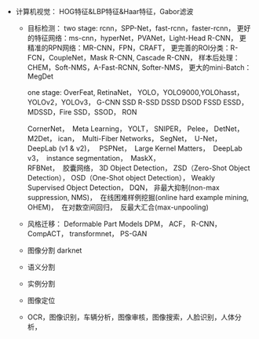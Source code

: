 - 计算机视觉：
    HOG特征&LBP特征&Haar特征，Gabor滤波
    - 目标检测：
        two stage: 
            rcnn，SPP-Net，fast-rcnn，faster-rcnn， 
            更好的特征网络：ms-cnn，hyperNet，PVANet，Light-Head R-CNN，
            更精准的RPN网络：MR-CNN，FPN，CRAFT，
            更完善的ROI分类：R-FCN，CoupleNet，Mask R-CNN, Cascade R-CNN，
            样本后处理：CHEM，Soft-NMS，A-Fast-RCNN, Softer-NMS，
            更大的mini-Batch：MegDet
  
        one stage:
            OverFeat, 
            RetinaNet，
            YOLO，YOLO9000,YOLOhasst，YOLOv2，YOLOv3，
            G-CNN
            SSD R-SSD DSSD DSOD FSSD ESSD，MDSSD，Fire SSD，SSOD，
            RON
  
        CornerNet，  
        Meta Learning， 
        YOLT，
        SNIPER，
        Pelee，
        DetNet，
        M2Det，
        ican，  
        Multi-Fiber Networks，
        SegNet，  
        U-Net，  
        DeepLab (v1 & v2)，   
        PSPNet，  
        Large Kernel Matters，  
        DeepLab v3，  
        instance segmentation，  
        MaskX，  
        RFBNet，  
        胶囊网络，
        3D Object Detection，
        ZSD（Zero-Shot Object Detection），
        OSD（One-Shot object Detection），
        Weakly Supervised Object Detection，
        DQN，
        非最大抑制(non-max suppression, NMS)，  
        在线困难样例挖掘(online hard example mining, OHEM)，  
        在对数空间回归，  
        反最大汇合(max-unpooling)

    - 风格迁移：
        Deformable Part Models DPM， 
        ACF，
        R-CNN，
        CompACT，
        transformnet， 
        PS-GAN
    - 图像分割
        darknet
    - 语义分割
    - 实例分割
    - 图像定位
    - OCR，图像识别，车辆分析，图像审核，图像搜索，人脸识别，人体分析，
